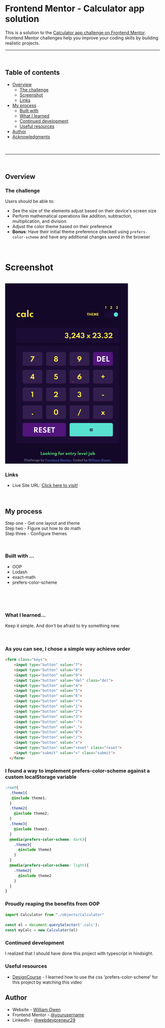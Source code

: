 # Frontend Mentor - Calculator app solution

This is a solution to the [Calculator app challenge on Frontend Mentor](https://www.frontendmentor.io/challenges/calculator-app-9lteq5N29). Frontend Mentor challenges help you improve your coding skills by building realistic projects. 

---
<br>

## Table of contents


  - [Overview](#overview)
    - [The challenge](#the-challenge)
    - [Screenshot](#screenshot)
    - [Links](#links)
  - [My process](#my-process)
    - [Built with](#built-with)
    - [What I learned](#what-i-learned)
    - [Continued development](#continued-development)
    - [Useful resources](#useful-resources)
  - [Author](#author)
  - [Acknowledgments](#acknowledgments)
<br><br><br>
---
<br>

## Overview

### The challenge

Users should be able to:

- See the size of the elements adjust based on their device's screen size
- Perform mathematical operations like addition, subtraction, multiplication, and division
- Adjust the color theme based on their preference
- **Bonus**: Have their initial theme preference checked using `prefers-color-scheme` and have any additional changes saved in the browser
<br><br><br>

# Screenshot

<br> 

<!-- ![img](./images/preview.png) -->
<img src="./images/preview.png" alt="drawing" width="400" />



### Links


- Live Site URL: [Click here to visit!](https://your-live-site-url.com)
<br><br><br>
## My process

Step one - Get one layout and theme<br>
Step two - Figure out how to do math<br>
Step three - Configure themes

<br>

### Built with ... 

- OOP
- Lodash
- exact-math
- prefers-color-scheme

<br><br><br>

### What I learned...

Keep it simple. And don't be afraid to try something new.
<br><br><br>

### As you can see, I chose a simple way achieve order
```html
<form class="keys">
    <input type="button" value="7">
    <input type="button" value="8">
    <input type="button" value="9">
    <input type="button" value="del" class="del">
    <input type="button" value="4">
    <input type="button" value="5">
    <input type="button" value="6">
    <input type="button" value="+">
    <input type="button" value="1">
    <input type="button" value="2">
    <input type="button" value="3">
    <input type="button" value="-">
    <input type="button" value=".">
    <input type="button" value="0">
    <input type="button" value="/">
    <input type="button" value="x">
    <input type="button" value="reset" class="reset">
    <input type="submit" value="=" class="submit">
  </form>
```

### I found a way to implement prefers-color-scheme against a custom localStorage variable

```css
:root{
  .theme1{
   @include theme1;
  }
  .theme2{
    @include theme2;
  }
  .theme3{
    @include theme3;
  }
  @media(prefers-color-scheme: dark){
    .theme3{
      @include theme3
    }
  }
  @media(prefers-color-scheme: light){
    .theme2{
      @include theme2
    }
  }
}
```

### Proudly reaping the benefits from OOP

```js
import Calculator from "./objects/Calculator"
 
const el = document.querySelector('.calc');
const myCalc = new Calculator(el)

```

### Continued development

I realized that I should have done this project with typescript in hindsight.

### Useful resources

- [DesignCourse](https://www.youtube.com/watch?v=kVKuH5H7nuA&t=236s) - I learned how to use the css 'prefers-color-scheme' for this project by watching this video 



## Author

- Website - [William Owen](https://web-dev-portfolio-react.web.app/)
- Frontend Mentor - [@yourusername](https://www.frontendmentor.io/profile/yourusername)
- LinkedIn - [@webdevpreneur29](https://www.linkedin.com/in/webdevpreneur29/)

